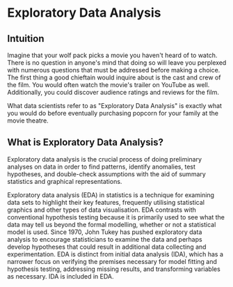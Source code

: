 # Exploratory Data Analysis

## Intuition
Imagine that your wolf pack picks a movie you haven't heard of to watch. There is no question in anyone's mind that doing so will leave you perplexed with numerous questions that must be addressed before making a choice. The first thing a good chieftain would inquire about is the cast and crew of the film. You would often watch the movie's trailer on YouTube as well. Additionally, you could discover audience ratings and reviews for the film.

What data scientists refer to as "Exploratory Data Analysis" is exactly what you would do before eventually purchasing popcorn for your family at the movie theatre.

## What is Exploratory Data Analysis?
Exploratory data analysis is the crucial process of doing preliminary analyses on data in order to find patterns, identify anomalies, test hypotheses, and double-check assumptions with the aid of summary statistics and graphical representations.

Exploratory data analysis (EDA) in statistics is a technique for examining data sets to highlight their key features, frequently utilising statistical graphics and other types of data visualisation. EDA contrasts with conventional hypothesis testing because it is primarily used to see what the data may tell us beyond the formal modelling, whether or not a statistical model is used. Since 1970, John Tukey has pushed exploratory data analysis to encourage statisticians to examine the data and perhaps develop hypotheses that could result in additional data collecting and experimentation. EDA is distinct from initial data analysis (IDA), which has a narrower focus on verifying the premises necessary for model fitting and hypothesis testing, addressing missing results, and transforming variables as necessary. IDA is included in EDA.